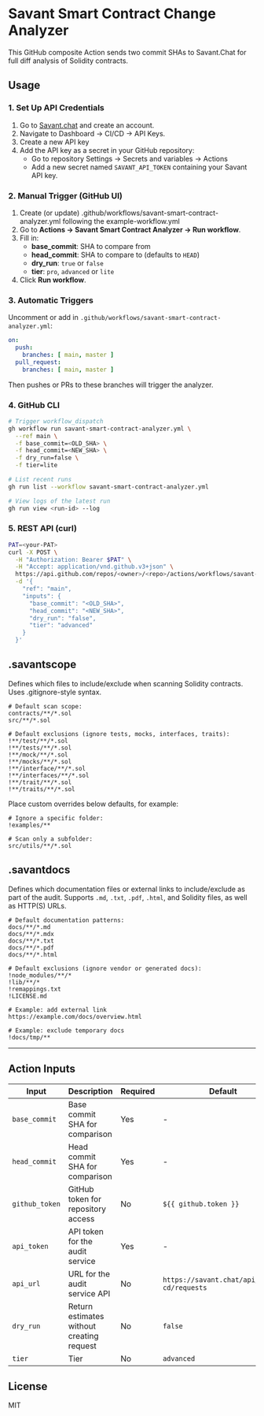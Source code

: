 # Savant Smart Contract Change Analyzer

This GitHub composite Action sends two commit SHAs to Savant.Chat for full diff analysis of Solidity contracts.

## Usage

### 1. Set Up API Credentials

1. Go to [Savant.chat](https://savant.chat) and create an account.
2. Navigate to Dashboard → CI/CD → API Keys.
3. Create a new API key
4. Add the API key as a secret in your GitHub repository:
   - Go to repository Settings → Secrets and variables → Actions
   - Add a new secret named `SAVANT_API_TOKEN` containing your Savant API key.

### 2. Manual Trigger (GitHub UI)

1. Create (or update) .github/workflows/savant-smart-contract-analyzer.yml following the example-workflow.yml
2. Go to **Actions → Savant Smart Contract Analyzer → Run workflow**.  
3. Fill in:
   - **base_commit**: SHA to compare from
   - **head_commit**: SHA to compare to (defaults to `HEAD`)
   - **dry_run**: `true` or `false`
   - **tier**: `pro`, `advanced` or `lite`
4. Click **Run workflow**.

### 3. Automatic Triggers

Uncomment or add in `.github/workflows/savant-smart-contract-analyzer.yml`:

```yaml
on:
  push:
    branches: [ main, master ]
  pull_request:
    branches: [ main, master ]
```

Then pushes or PRs to these branches will trigger the analyzer.

### 4. GitHub CLI

```bash
# Trigger workflow_dispatch
gh workflow run savant-smart-contract-analyzer.yml \
  --ref main \
  -f base_commit=<OLD_SHA> \
  -f head_commit=<NEW_SHA> \
  -f dry_run=false \
  -f tier=lite

# List recent runs
gh run list --workflow savant-smart-contract-analyzer.yml

# View logs of the latest run
gh run view <run-id> --log
```

### 5. REST API (curl)

```bash
PAT=<your-PAT>
curl -X POST \
  -H "Authorization: Bearer $PAT" \
  -H "Accept: application/vnd.github.v3+json" \
  https://api.github.com/repos/<owner>/<repo>/actions/workflows/savant-smart-contract-analyzer.yml/dispatches \
  -d '{
    "ref": "main",
    "inputs": {
      "base_commit": "<OLD_SHA>",
      "head_commit": "<NEW_SHA>",
      "dry_run": "false",
      "tier": "advanced"
    }
  }'
```

## .savantscope

Defines which files to include/exclude when scanning Solidity contracts. Uses .gitignore-style syntax.

```text
# Default scan scope:
contracts/**/*.sol
src/**/*.sol

# Default exclusions (ignore tests, mocks, interfaces, traits):
!**/test/**/*.sol
!**/tests/**/*.sol
!**/mock/**/*.sol
!**/mocks/**/*.sol
!**/interface/**/*.sol
!**/interfaces/**/*.sol
!**/trait/**/*.sol
!**/traits/**/*.sol
```

Place custom overrides below defaults, for example:

```text
# Ignore a specific folder:
!examples/**

# Scan only a subfolder:
src/utils/**/*.sol
```

## .savantdocs

Defines which documentation files or external links to include/exclude as part of the audit. Supports `.md`, `.txt`, `.pdf`, `.html`, and Solidity files, as well as HTTP(S) URLs.

```text
# Default documentation patterns:
docs/**/*.md
docs/**/*.mdx
docs/**/*.txt
docs/**/*.pdf
docs/**/*.html

# Default exclusions (ignore vendor or generated docs):
!node_modules/**/*
!lib/**/*
!remappings.txt
!LICENSE.md

# Example: add external link
https://example.com/docs/overview.html

# Example: exclude temporary docs
!docs/tmp/**
```

---

## Action Inputs

| Input | Description | Required | Default |
|-------|-------------|----------|---------|
| `base_commit` | Base commit SHA for comparison | Yes | - |
| `head_commit` | Head commit SHA for comparison | Yes | - |
| `github_token`| GitHub token for repository access | No | `${{ github.token }}` |
| `api_token` | API token for the audit service | Yes | - |
| `api_url` | URL for the audit service API | No | `https://savant.chat/api/v1/ci-cd/requests` |
| `dry_run` | Return estimates without creating request | No | `false` |
| `tier` | Tier | No | `advanced` |

## License

MIT 
